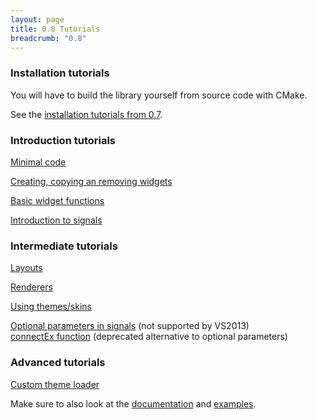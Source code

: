 ```yaml
---
layout: page
title: 0.8 Tutorials
breadcrumb: "0.8"
---
```

<div>
  <h3 id="installation-tutorials">Installation tutorials</h3>
  <p>You will have to build the library yourself from source code with CMake.</p>
  <p>See the <a href="/tutorials/v0.7/#installation_tutorials">installation tutorials from 0.7</a>.</p>
</div>

<div>
  <h3 id="introduction-tutorials">Introduction tutorials</h3>
  <p><a href="minimal-code">Minimal code</a></p>
  <p><a href="creating-widgets">Creating, copying an removing widgets</a></p>
  <p><a href="basic-widget-functions">Basic widget functions</a></p>
  <p><a href="signals-introduction">Introduction to signals</a></p>
</div>

<div>
  <h3 id="intermediate-tutorials">Intermediate tutorials</h3>
  <p><a href="layouts">Layouts</a></p>
  <p><a href="renderers">Renderers</a></p>
  <p><a href="using-themes">Using themes/skins</a></p>
  <p><a href="signals-optional-parameters">Optional parameters in signals</a> (not supported by VS2013)<br>
     <a href="signals-connectEx">connectEx function</a> (deprecated alternative to optional parameters)
  </p>
</div>

<div>
  <h3 id="advanced-tutorials">Advanced tutorials</h3>
  <p><a href="custom-theme-loader">Custom theme loader</a></p>
</div>

<div>
  <p>Make sure to also look at the <a href="/documentation/0.8/">documentation</a> and <a href="/examples/0.8/">examples</a>.</p>
</div>
